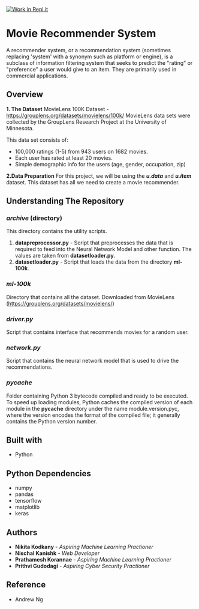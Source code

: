 [![Work in Repl.it](https://classroom.github.com/assets/work-in-replit-14baed9a392b3a25080506f3b7b6d57f295ec2978f6f33ec97e36a161684cbe9.svg)](https://classroom.github.com/online_ide?assignment_repo_id=286635&assignment_repo_type=GroupAssignmentRepo)

# Movie Recommender System
A recommender system, or a recommendation system (sometimes replacing 'system' with a synonym such as platform or engine), is a subclass of information filtering system that seeks to predict the "rating" or "preference" a user would give to an item. They are primarily used in commercial applications.

## Overview
**1. The Dataset**
MovieLens 100K Dataset  - https://grouplens.org/datasets/movielens/100k/
    MovieLens data sets were collected by the GroupLens Research Project
at the University of Minnesota.

This data set consists of:
* 100,000 ratings (1-5) from 943 users on 1682 movies.
* Each user has rated at least 20 movies.
* Simple demographic info for the users (age, gender, occupation, zip)

**2.Data Preparation**
    For this project, we will be using the __*u.data*__ and __*u.item*__  dataset. This dataset has all we need to create a movie recommender.

## Understanding The Repository
### *archive* (directory)
This directory contains the utility scripts.
1. **datapreprocessor.py** - Script that preprocesses the data that is required to feed into the Neural Network Model and other function. The values are taken from **datasetloader.py**.
2. **datasetloader.py** - Script that loads the data from the directory **ml-100k**.
### *ml-100k*
Directory that contains all the dataset. Downloaded from MovieLens (https://grouplens.org/datasets/movielens/)
### *driver.py*
Script that contains interface that recommends movies for a random user.
### *network.py*
Script that contains the neural network model that is used to drive the recommendations.
### *__pycache__*
Folder containing Python 3 bytecode compiled and ready to be executed. To speed up loading modules, Python caches the compiled version of each module in the __pycache__ directory under the name module.version.pyc, where the version encodes the format of the compiled file; it generally contains the Python version number.

## Built with
* Python
## Python Dependencies
* numpy
* pandas
* tensorflow
* matplotlib
* keras

## Authors
* **Nikita Kodkany** - *Aspiring Machine Learning Practioner*
* **Nischal Kanishk** - *Web Developer*
* **Prathamesh Korannae** - *Aspiring Machine Learning Practioner*
* **Prithvi Gudodagi** - *Aspiring Cyber Security Practioner*

## Reference
* Andrew Ng
